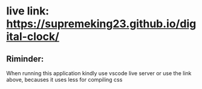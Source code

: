 # live link: https://supremeking23.github.io/digital-clock/

## Riminder:

When running this application kindly use vscode live server or use the link above, becauses it uses less for compiling css

